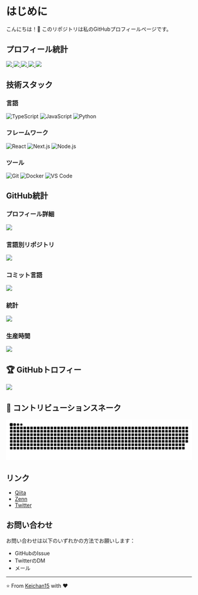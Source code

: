 # はじめに

こんにちは！👋
このリポジトリは私のGitHubプロフィールページです。

## プロフィール統計

<p align="left">
  <a href="https://github.com/Keichan15">
    <img height="20" src="https://komarev.com/ghpvc/?username=Keichan15" />
  </a>
  <a href="https://github.com/Keichan15">
    <img height="20" src="https://img.shields.io/github/followers/Keichan15?label=follow&logo=github&style=flat" />
  </a>
  <a href="http://qiita.com/Keichan_15">
    <img height="20" src="https://qiita-badge.apiapi.app/s/Keichan_15/posts.svg" />
  </a>
  <a href="http://qiita.com/Keichan_15">
    <img height="20" src="https://qiita-badge.apiapi.app/s/Keichan_15/contributions.svg" />
  </a>
  <a href="https://zenn.dev/keichan_15">
    <img height="20" src="https://badgen.org/img/zenn/keichan_15/articles?style=plastic" />
  </a>
</p>

## 技術スタック

### 言語
![TypeScript](https://img.shields.io/badge/-TypeScript-007ACC?style=flat-square&logo=typescript&logoColor=white)
![JavaScript](https://img.shields.io/badge/-JavaScript-F7DF1E?style=flat-square&logo=javascript&logoColor=black)
![Python](https://img.shields.io/badge/-Python-3776AB?style=flat-square&logo=python&logoColor=white)

### フレームワーク
![React](https://img.shields.io/badge/-React-61DAFB?style=flat-square&logo=react&logoColor=black)
![Next.js](https://img.shields.io/badge/-Next.js-000000?style=flat-square&logo=next.js&logoColor=white)
![Node.js](https://img.shields.io/badge/-Node.js-339933?style=flat-square&logo=node.js&logoColor=white)

### ツール
![Git](https://img.shields.io/badge/-Git-F05032?style=flat-square&logo=git&logoColor=white)
![Docker](https://img.shields.io/badge/-Docker-2496ED?style=flat-square&logo=docker&logoColor=white)
![VS Code](https://img.shields.io/badge/-VS%20Code-007ACC?style=flat-square&logo=visual-studio-code&logoColor=white)

## GitHub統計

### プロフィール詳細
![](http://github-profile-summary-cards.vercel.app/api/cards/profile-details?username=Keichan15&theme=gruvbox)

### 言語別リポジトリ
![](http://github-profile-summary-cards.vercel.app/api/cards/repos-per-language?username=Keichan15&theme=gruvbox)

### コミット言語
![](http://github-profile-summary-cards.vercel.app/api/cards/most-commit-language?username=Keichan15&theme=gruvbox)

### 統計
![](http://github-profile-summary-cards.vercel.app/api/cards/stats?username=Keichan15&theme=gruvbox)

### 生産時間
![](http://github-profile-summary-cards.vercel.app/api/cards/productive-time?username=Keichan15&theme=gruvbox)

## 🏆 GitHubトロフィー
![](https://github-profile-trophy.vercel.app/?username=Keichan15&theme=gruvbox&no-frame=true&no-bg=false&margin-w=4&column=7&rank=SECRET,SSS,SS,S,AAA,AA,A,B,C&title=Commit,Commits)

## 🐍 コントリビューションスネーク
![](https://raw.githubusercontent.com/Keichan15/Keichan15/output/github-contribution-grid-snake.svg)

## リンク

- [Qiita](http://qiita.com/Keichan_15)
- [Zenn](https://zenn.dev/keichan_15)
- [Twitter](https://twitter.com/Keichan_15)

## お問い合わせ

お問い合わせは以下のいずれかの方法でお願いします：
- GitHubのIssue
- TwitterのDM
- メール

---

⭐️ From [Keichan15](https://github.com/Keichan15) with ❤️

